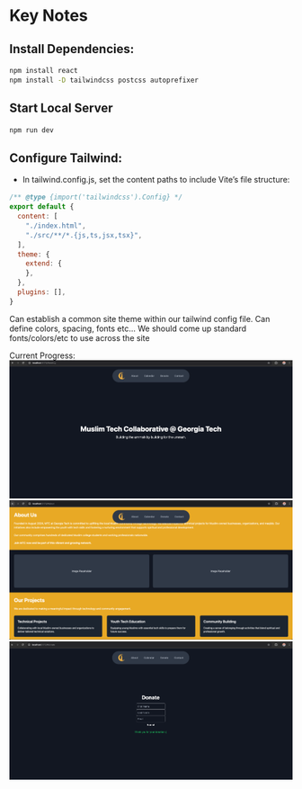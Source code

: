 # Key Notes

## Install Dependencies:
```bash
npm install react
npm install -D tailwindcss postcss autoprefixer
```

## Start Local Server
```bash
npm run dev
```

## Configure Tailwind:
- In tailwind.config.js, set the content paths to include Vite’s file structure:
```javascript
/** @type {import('tailwindcss').Config} */
export default {
  content: [
    "./index.html",
    "./src/**/*.{js,ts,jsx,tsx}",
  ],
  theme: {
    extend: {
    },
  },
  plugins: [],
}
```

Can establish a common site theme within our tailwind config file. Can define colors, spacing, fonts etc...
We should come up standard fonts/colors/etc to use across the site

Current Progress:
![Landing](./public/landing.png)
![About](./public/about.png)
![Donate](./public/donate.png)
